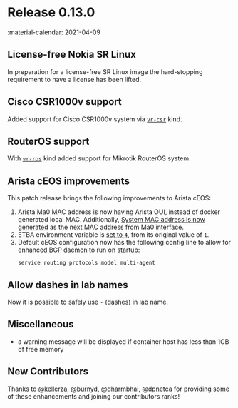 # Release 0.13.0
:material-calendar: 2021-04-09

## License-free Nokia SR Linux
In preparation for a license-free SR Linux image the hard-stopping requirement to have a license has been lifted.

## Cisco CSR1000v support
Added support for Cisco CSR1000v system via [`vr-csr`](../manual/kinds/vr-csr.md) kind.

## RouterOS support
With [`vr-ros`](../manual/kinds/vr-ros.md) kind added support for Mikrotik RouterOS system.

## Arista cEOS improvements
This patch release brings the following improvements to Arista cEOS:

1. Arista Ma0 MAC address is now having Arista OUI, instead of docker generated local MAC. Additionally, [System MAC address is now generated](https://github.com/srl-labs/containerlab/pull/362) as the next MAC address from Ma0 interface.
2. ETBA environment variable is [set to `4`](https://github.com/srl-labs/containerlab/pull/360), from its original value of `1`.
3. Default cEOS configuration now has the following config line to allow for enhanced BGP daemon to run on startup:
    ```
    service routing protocols model multi-agent
    ```

## Allow dashes in lab names
Now it is possible to safely use `-` (dashes) in lab name.

## Miscellaneous
* a warning message will be displayed if container host has less than 1GB of free memory

## New Contributors
Thanks to [@kellerza](https://github.com/kellerza), [@burnyd](https://github.com/burnyd), [@dharmbhai](https://github.com/dharmbhai), [@dpnetca](https://github.com/dpnetca) for providing some of these enhancements and joining our contributors ranks!